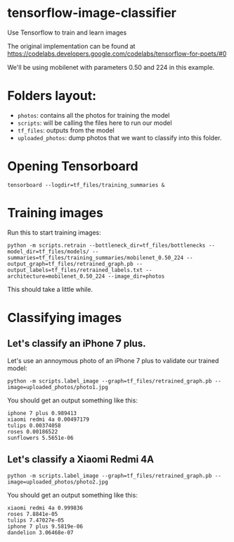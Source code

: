 # tensorflow-image-classifier
Use Tensorflow to train and learn images

The original implementation can be found at 
https://codelabs.developers.google.com/codelabs/tensorflow-for-poets/#0

We'll be using mobilenet with parameters 0.50 and 224 in this example.

# Folders layout:

- `photos`: contains all the photos for training the model
- `scripts`: will be calling the files here to run our model
- `tf_files`: outputs from the model
- `uploaded_photos`: dump photos that we want to classify into this folder.

# Opening Tensorboard

    tensorboard --logdir=tf_files/training_summaries &
    
# Training images

Run this to start training images:

    python -m scripts.retrain --bottleneck_dir=tf_files/bottlenecks --model_dir=tf_files/models/ --summaries=tf_files/training_summaries/mobilenet_0.50_224 --output_graph=tf_files/retrained_graph.pb --output_labels=tf_files/retrained_labels.txt --architecture=mobilenet_0.50_224 --image_dir=photos

This should take a little while.

# Classifying images

## Let's classify an iPhone 7 plus.

Let's use an annoymous photo of an iPhone 7 plus to validate our trained model:

    python -m scripts.label_image --graph=tf_files/retrained_graph.pb --image=uploaded_photos/photo1.jpg
    
You should get an output something like this:

    iphone 7 plus 0.989413
    xiaomi redmi 4a 0.00497179
    tulips 0.00374058
    roses 0.00186522
    sunflowers 5.5651e-06
    
## Let's classify a Xiaomi Redmi 4A 

    python -m scripts.label_image --graph=tf_files/retrained_graph.pb --image=uploaded_photos/photo2.jpg
    
You should get an output something like this:

    xiaomi redmi 4a 0.999836
    roses 7.8841e-05
    tulips 7.47027e-05
    iphone 7 plus 9.5819e-06
    dandelion 3.06468e-07




    